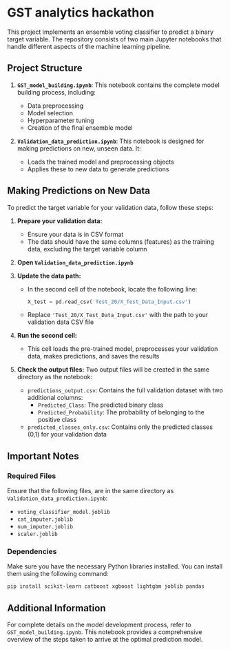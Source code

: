 # GST analytics hackathon

This project implements an ensemble voting classifier to predict a binary target variable. The repository consists of two main Jupyter notebooks that handle different aspects of the machine learning pipeline.

## Project Structure

1. **`GST_model_building.ipynb`**: This notebook contains the complete model building process, including:
   - Data preprocessing
   - Model selection
   - Hyperparameter tuning
   - Creation of the final ensemble model

2. **`Validation_data_prediction.ipynb`**: This notebook is designed for making predictions on new, unseen data. It:
   - Loads the trained model and preprocessing objects
   - Applies these to new data to generate predictions

## Making Predictions on New Data

To predict the target variable for your validation data, follow these steps:

1. **Prepare your validation data:** 
   - Ensure your data is in CSV format
   - The data should have the same columns (features) as the training data, excluding the target variable column

2. **Open `Validation_data_prediction.ipynb`**

3. **Update the data path:**
   - In the second cell of the notebook, locate the following line:
     ```python
     X_test = pd.read_csv('Test_20/X_Test_Data_Input.csv')
     ```
   - Replace `'Test_20/X_Test_Data_Input.csv'` with the path to your validation data CSV file

4. **Run the second cell:** 
   - This cell loads the pre-trained model, preprocesses your validation data, makes predictions, and saves the results

5. **Check the output files:** 
   Two output files will be created in the same directory as the notebook:
   - `predictions_output.csv`: Contains the full validation dataset with two additional columns:
     - `Predicted_Class`: The predicted binary class
     - `Predicted_Probability`: The probability of belonging to the positive class
   - `predicted_classes_only.csv`: Contains only the predicted classes (0,1) for your validation data

## Important Notes

### Required Files

Ensure that the following files, are in the same directory as `Validation_data_prediction.ipynb`:

- `voting_classifier_model.joblib`
- `cat_imputer.joblib`
- `num_imputer.joblib`
- `scaler.joblib`

### Dependencies

Make sure you have the necessary Python libraries installed. You can install them using the following command:

```bash
pip install scikit-learn catboost xgboost lightgbm joblib pandas
```

## Additional Information

For complete details on the model development process, refer to `GST_model_building.ipynb`. This notebook provides a comprehensive overview of the steps taken to arrive at the optimal prediction model.